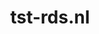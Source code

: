 ---
layout: post
title:  "tst-rds.nl"
internal_url:  "/dutchgov/tst-rds.nl.html"
categories: dutchgov
---